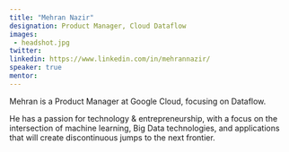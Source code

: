 ```yaml
---
title: "Mehran Nazir"
designation: Product Manager, Cloud Dataflow
images:
 - headshot.jpg
twitter:
linkedin: https://www.linkedin.com/in/mehrannazir/
speaker: true
mentor: 
---
```


Mehran is a Product Manager at Google Cloud, focusing on Dataflow.

He has a passion for technology & entrepreneurship, with a focus on the intersection of machine learning, Big Data technologies, and applications that will create discontinuous jumps to the next frontier. 